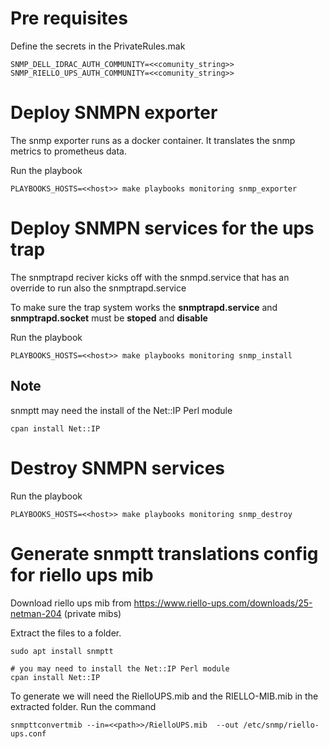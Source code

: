 
# Pre requisites

Define the secrets in the PrivateRules.mak
```
SNMP_DELL_IDRAC_AUTH_COMMUNITY=<<comunity_string>>
SNMP_RIELLO_UPS_AUTH_COMMUNITY=<<comunity_string>>
```

# Deploy SNMPN exporter
The snmp exporter runs as a docker container. It translates the snmp metrics to prometheus data.

Run the playbook
```
PLAYBOOKS_HOSTS=<<host>> make playbooks monitoring snmp_exporter
```

# Deploy SNMPN services for the ups trap

The snmptrapd reciver kicks off with the snmpd.service that has an override to run also the snmptrapd.service

To make sure the trap system works the **snmptrapd.service** and **snmptrapd.socket** must be **stoped** and **disable**


Run the playbook
```
PLAYBOOKS_HOSTS=<<host>> make playbooks monitoring snmp_install
```

## Note
snmptt may need the install of the Net::IP Perl module
```
cpan install Net::IP
```

# Destroy SNMPN services
Run the playbook
```
PLAYBOOKS_HOSTS=<<host>> make playbooks monitoring snmp_destroy
```

# Generate snmptt translations config for riello ups mib

Download riello ups mib from https://www.riello-ups.com/downloads/25-netman-204 (private mibs)

Extract the files to a folder.

```
sudo apt install snmptt

# you may need to install the Net::IP Perl module
cpan install Net::IP

```

To generate we will need the RielloUPS.mib and the RIELLO-MIB.mib in the extracted folder.
Run the command

```
snmpttconvertmib --in=<<path>>/RielloUPS.mib  --out /etc/snmp/riello-ups.conf
```
